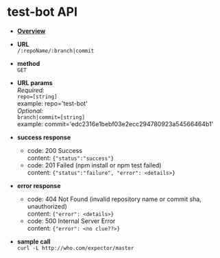 # test-bot API

* **[Overview](./README.md)**

*  **URL**  
  `/:repoName/:branch|commit`

*  **method**    
	`GET`

*  **URL params**   
	*Required:*  
	`repo=[string]`  
  example: repo='test-bot'  
  *Optional:*  
	`branch|commit=[string]`  
  example: commit='edc2316e1bebf03e2ecc294780923a54566464b1'

*  **success response**  
    - code: 200 Success  
      content: `{"status":"success"}`  
    - code: 201 Failed (npm install or npm test failed)  
      content: `{"status":"failure", "error": <details>}` 

*  **error response**  
    - code: 404 Not Found (invalid repository name or commit sha, unauthorized)  
      content: `{"error": <details>}`  
    - code: 500 Internal Server Error   
      content: `{"error": <no clue??>}`  

* **sample call**  
  `curl -L http://who.com/expector/master`
